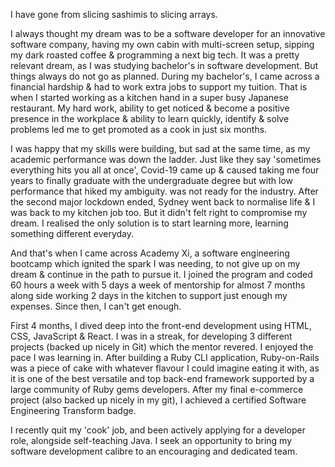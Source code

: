 I have gone from slicing sashimis to slicing arrays.

I always thought my dream was to be a software developer for an innovative software company, having my own cabin with multi-screen setup, sipping my dark roasted coffee & programming a next big tech. It was a pretty relevant dream, as I was studying bachelor's in software development. But things always do not go as planned. During my bachelor's, I came across a financial hardship & had to work extra jobs to support my tuition. That is when I started working as a kitchen hand in a super busy Japanese restaurant. My hard work, ability to get noticed & become a positive presence in the workplace & ability to learn quickly, identify & solve problems led me to get promoted as a cook in just six months.

I was happy that my skills were building, but sad at the same time, as my academic performance was down the ladder. Just like they say 'sometimes everything hits you all at once', Covid-19 came up & caused taking me four years to finally graduate with the undergraduate degree but with low performance that hiked my ambiguity. was not ready for the industry. After the second major lockdown ended, Sydney went back to normalise life & I was back to my kitchen job too. But it didn't felt right to compromise my dream. I realised the only solution is to start learning more, learning something different everyday.

And that's when I came across Academy Xi, a software engineering bootcamp which ignited the spark I was needing, to not give up on my dream & continue in the path to pursue it. I joined the program and coded 60 hours a week with 5 days a week of mentorship for almost 7 months along side working 2 days in the kitchen to support just enough my expenses. Since then, I can't get enough. 

First 4 months, I dived deep into the front-end development using HTML, CSS, JavaScript & React. I was in a streak, for developing 3 different projects (backed up nicely in Git) which the mentor revered. I enjoyed the pace I was learning in. After building a Ruby CLI application, Ruby-on-Rails was a piece of cake with whatever flavour I could imagine eating it with, as it is one of the best versatile and top back-end framework supported by a large community of Ruby gems developers. After my final e-commerce project (also backed up nicely in my git), I achieved a certified Software Engineering Transform badge.

I recently quit my 'cook' job, and been actively applying for a developer role, alongside self-teaching Java. I seek an opportunity to bring my software development calibre to an encouraging and dedicated team.
